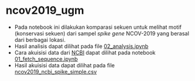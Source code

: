 # ncov2019_ugm
* Pada notebook ini dilakukan komparasi sekuen untuk melihat motif (konservasi sekuen) dari sampel *spike gene* NCOV-2019 yang berasal dari berbagai lokasi. 
* Hasil analisis dapat dilihat pada file [02_analysis.ipynb](./output/02_analysis.ipynb)
* Cara akuisisi data dari [NCBI](https://www.ncbi.nlm.nih.gov/labs/virus/vssi/#/virus?SeqType_s=Nucleotide&VirusLineage_ss=SARS-CoV-2,%20taxid:2697049) dapat dilihat pada notebook [01_fetch_sequence.ipynb](./01_fetch_sequence.ipynb)
* Hasil akuisisi data dapat dilihat pada file [ncov2019_ncbi_spike_simple.csv](./output/ncov2019_ncbi_spike_simple.csv)